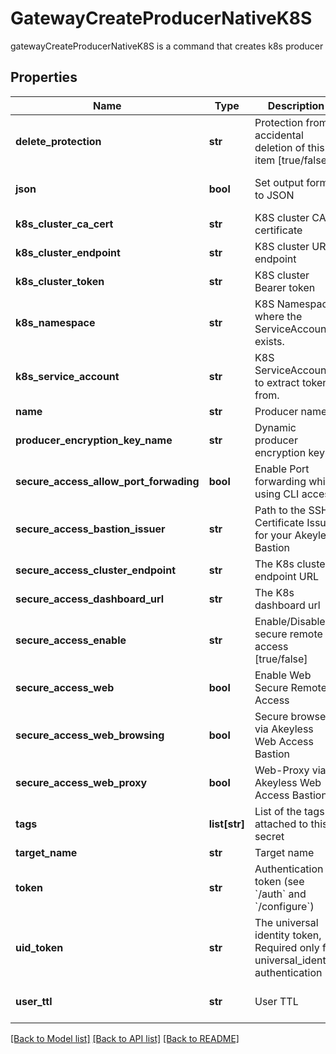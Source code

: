 # GatewayCreateProducerNativeK8S

gatewayCreateProducerNativeK8S is a command that creates k8s producer
## Properties
Name | Type | Description | Notes
------------ | ------------- | ------------- | -------------
**delete_protection** | **str** | Protection from accidental deletion of this item [true/false] | [optional] 
**json** | **bool** | Set output format to JSON | [optional] [default to False]
**k8s_cluster_ca_cert** | **str** | K8S cluster CA certificate | [optional] 
**k8s_cluster_endpoint** | **str** | K8S cluster URL endpoint | [optional] 
**k8s_cluster_token** | **str** | K8S cluster Bearer token | [optional] 
**k8s_namespace** | **str** | K8S Namespace where the ServiceAccount exists. | [optional] 
**k8s_service_account** | **str** | K8S ServiceAccount to extract token from. | [optional] 
**name** | **str** | Producer name | 
**producer_encryption_key_name** | **str** | Dynamic producer encryption key | [optional] 
**secure_access_allow_port_forwading** | **bool** | Enable Port forwarding while using CLI access | [optional] 
**secure_access_bastion_issuer** | **str** | Path to the SSH Certificate Issuer for your Akeyless Bastion | [optional] 
**secure_access_cluster_endpoint** | **str** | The K8s cluster endpoint URL | [optional] 
**secure_access_dashboard_url** | **str** | The K8s dashboard url | [optional] 
**secure_access_enable** | **str** | Enable/Disable secure remote access [true/false] | [optional] 
**secure_access_web** | **bool** | Enable Web Secure Remote Access | [optional] [default to False]
**secure_access_web_browsing** | **bool** | Secure browser via Akeyless Web Access Bastion | [optional] [default to False]
**secure_access_web_proxy** | **bool** | Web-Proxy via Akeyless Web Access Bastion | [optional] [default to False]
**tags** | **list[str]** | List of the tags attached to this secret | [optional] 
**target_name** | **str** | Target name | [optional] 
**token** | **str** | Authentication token (see &#x60;/auth&#x60; and &#x60;/configure&#x60;) | [optional] 
**uid_token** | **str** | The universal identity token, Required only for universal_identity authentication | [optional] 
**user_ttl** | **str** | User TTL | [optional] [default to '60m']

[[Back to Model list]](../README.md#documentation-for-models) [[Back to API list]](../README.md#documentation-for-api-endpoints) [[Back to README]](../README.md)


